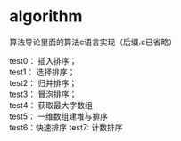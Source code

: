 # algorithm
算法导论里面的算法c语言实现（后缀.c已省略）

test0： 插入排序；    
test1： 选择排序；  
test2： 归并排序；  
test3： 冒泡排序；   
test4： 获取最大字数组   
test5： 一维数组建堆与排序  
test6：快速排序
test7: 计数排序
